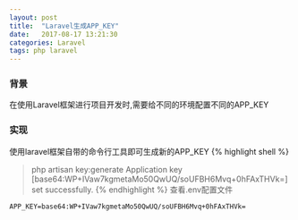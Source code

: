 ```yaml
---
layout: post
title:  "Laravel生成APP_KEY"
date:   2017-08-17 13:21:30
categories: Laravel
tags: php laravel
---
```


### 背景
在使用Laravel框架进行项目开发时,需要给不同的环境配置不同的APP_KEY

### 实现
使用laravel框架自带的命令行工具即可生成新的APP_KEY
{% highlight shell %}
> php artisan key:generate
Application key [base64:WP+IVaw7kgmetaMo50QwUQ/soUFBH6Mvq+0hFAxTHVk=] set successfully.
{% endhighlight %}
查看.env配置文件
```
APP_KEY=base64:WP+IVaw7kgmetaMo50QwUQ/soUFBH6Mvq+0hFAxTHVk=
```